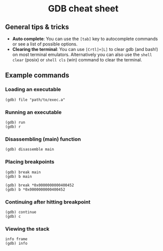 <h1 align="center">GDB cheat sheet</h1>

## General tips & tricks

- **Auto complete**: You can use the `[tab]` key to autocomplete commands or see a list of possible options.
- **Clearing the terminal**: You can use `[Crtl]+[L]` to clear gdb (and bash!) on most terminal emulators. Alternatively you can also use the `shell clear` (posix) or `shell cls` (win) command to clear the terminal.

## Example commands

### Loading an executable

```
(gdb) file "path/to/exec.a"
```

### Running an executable

```
(gdb) run
(gdb) r
```

### Disassembling (main) function

```
(gdb) disassemble main
```

### Placing breakpoints
```
(gdb) break main
(gdb) b main
```
```
(gdb) break *0x0000000000400452
(gdb) b *0x0000000000400452
```

### Continuing after hitting breakpoint
```
(gdb) continue
(gdb) c
```

### Viewing the stack
```
info frame
(gdb) info
```
